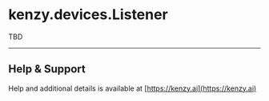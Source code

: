 # kenzy.devices.Listener

TBD

-----

## Help &amp; Support
Help and additional details is available at [https://kenzy.ai](https://kenzy.ai)